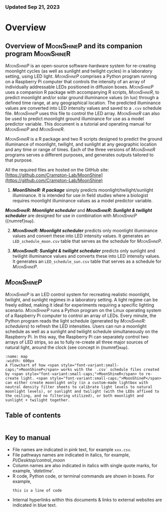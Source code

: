 ### Updated Sep 21, 2023
# Overview
## Overview of <span style="font-variant:small-caps;">MoonShineP</span> and its companion program <span style="font-variant:small-caps;">MoonShineR</span>

_<span style="font-variant:small-caps;">MoonShineP</span>_ is an open-source software-hardware system for re-creating moonlight cycles (as well as sunlight and twilight cycles) in a laboratory setting, using LED light. _<span style="font-variant:small-caps;">MoonShineP</span>_ comprises a Python program running on a Raspberry Pi computer that controls the intensity of an array of individually addressable LEDs positioned in diffusion boxes. _<span style="font-variant:small-caps;">MoonShineP</span>_ uses a companion R package with accompanying R scripts, _<span style="font-variant:small-caps;">MoonShineR</span>_, to predict moonlight and/or solar ground illuminance values (in lux) through a defined time range, at any geographical location. The predicted illuminance values are converted into LED intensity values and saved to a `.csv` schedule file. _<span style="font-variant:small-caps;">MoonShineP</span>_ uses this file to control the LED array. _<span style="font-variant:small-caps;">MoonShineR</span>_ can also be used to predict moonlight ground illuminance for use as a model predictor variable. This document is a tutorial and operating manual for _<span style="font-variant:small-caps;">MoonShineP</span>_ and _<span style="font-variant:small-caps;">MoonShineR</span>_.

_<span style="font-variant:small-caps;">MoonShineR</span>_ is a R package and two R scripts designed to predict the ground illuminance of moonlight, twilight, and sunlight at any geographic location and any time or range of times. Each of the three versions of _<span style="font-variant:small-caps;">MoonShineR</span>_ programs serves a different purposes, and generates outputs tailored to that purpose.

All the required files are hosted on the GitHub site:
[https://github.com/Crampton-Lab/MoonShine](https://github.com/Crampton-Lab/MoonShine)

1. _**<span style="font-varianRt:small-caps;">MoonShineR</span>: R package**_ simply predicts moonlight/twilight/sunlight illuminance. It is intended for use in field studies where a biologist requires moonlight illuminance values as a model predictor variable.

_**<span style="font-variant:small-caps;">MoonShineR</span>: Moonlight scheduler**_ and _**<span style="font-variant:small-caps;">MoonShineR</span>: Sunlight & twilight scheduler**_ are designed for use in combination with _<span style="font-variant:small-caps;">MoonShineP</span>_ ({numref}`map`).

2. _**<span style="font-variant:small-caps;">MoonShineR</span>: Moonlight scheduler**_ predicts only moonlight illuminance values and convert these into LED intensity values.  It generates an `LED_schedule_moon.csv` table that serves as the schedule for _<span style="font-variant:small-caps;">MoonShineP</span>_.

3. _**<span style="font-variant:small-caps;">MoonShineR</span>: Sunlight & twilight scheduler**_ predicts only sunlight and twilight illuminance values and converts these into LED intensity values. It generates an `LED_schedule_sun.csv` table that serves as a schedule for _<span style="font-variant:small-caps;">MoonShineP</span>_.

## _<span style="font-variant:small-caps;">MoonShineP</span>_

_<span style="font-variant:small-caps;">MoonShineP</span>_ is an LED control system for recreating realistic moonlight, twilight, and sunlight regimes in a laboratory setting. A light regime can be freely edited, making it ideal for experiments requiring a specific lighting scenario. _<span style="font-variant:small-caps;">MoonShineP</span>_ runs a Python program on the Linux operating system of a Raspberry Pi computer to control an array of LEDs. Every minute, the Python program reads the light schedule (generated by _<span style="font-variant:small-caps;">MoonShineR</span>: schedulers_) to refresh the LED intensities. Users can run a moonlight schedule as well as a sunlight and twilight schedule simultaneously on the Raspberry Pi. In this way, the Raspberry Pi can separately control two arrays of LED strips, so as to fully re-create all three major sources of natural light, around the clock (see concept in {numref}`map`).

```{figure} /images/map.png
:name: map
:width: 600px
A flowchart of how <span style="font-variant:small-caps;">MoonShineP</span> works with the `.csv` schedule files created by <span style="font-variant:small-caps;">MoonShineR</span> to re-create light. <span style="font-variant:small-caps;">MoonShineP</span> can either create moonlight only (in a custom-made lightbox with neutral density filter sheets to calibrate light levels to natural moonlight levels), or sunlight and twilight (with the LEDs affixed to the ceiling, and no filtering utilized), or both moonlight and sunlight + twilight together.
```

## Table of contents
```{tableofcontents}

```

## Key to manual

- File names are indicated in pink text, for example `xxx.csv`.
- File pathways names are indicated in italics, for example, _Pi/Desktop/control_moon_
- Column names are also indicated in italics with single quote marks, for example, '_datetime_'.
- R code, Python code, or terminal commands are shown in boxes. For example,
    ```
    this is a line of code
    ```
- Internal hyperlinks within this documents & links to external websites are indicated in blue text.
